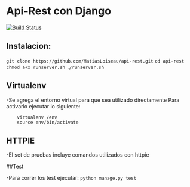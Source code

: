 # Api-Rest con Django

[![Build Status](https://travis-ci.org/MatiasLoiseau/api-rest.svg?branch=master)](https://travis-ci.org/MatiasLoiseau/api-rest)

## Instalacion:

```git clone https://github.com/MatiasLoiseau/api-rest.git```
```cd api-rest```
```chmod a+x runserver.sh```
```./runserver.sh```


## Virtualenv

-Se agrega el entorno virtual para que sea utilizado directamente
	Para activarlo ejecutar lo siguiente:
	
		virtualenv /env
		source env/bin/activate


## HTTPIE

-El set de pruebas incluye comandos utilizados con httpie


##Test

-Para correr los test ejecutar:
```python manage.py test```